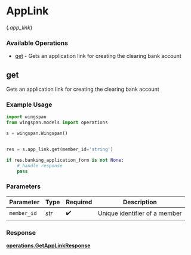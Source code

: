 # AppLink
(*.app_link*)

### Available Operations

* [get](#get) - Gets an application link for creating the clearing bank account

## get

Gets an application link for creating the clearing bank account

### Example Usage

```python
import wingspan
from wingspan.models import operations

s = wingspan.Wingspan()


res = s.app_link.get(member_id='string')

if res.banking_application_form is not None:
    # handle response
    pass
```

### Parameters

| Parameter                     | Type                          | Required                      | Description                   |
| ----------------------------- | ----------------------------- | ----------------------------- | ----------------------------- |
| `member_id`                   | *str*                         | :heavy_check_mark:            | Unique identifier of a member |


### Response

**[operations.GetAppLinkResponse](../../models/operations/getapplinkresponse.md)**

